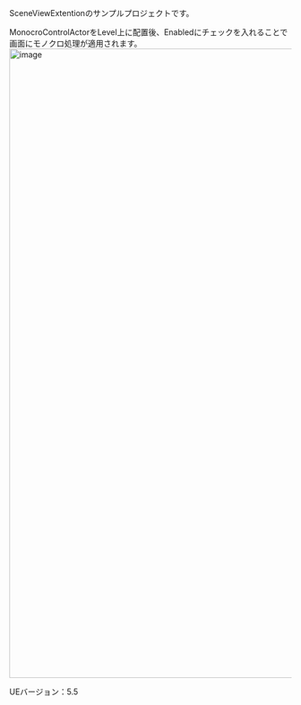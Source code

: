 SceneViewExtentionのサンプルプロジェクトです。

MonocroControlActorをLevel上に配置後、Enabledにチェックを入れることで画面にモノクロ処理が適用されます。
<img width="2558" height="1124" alt="image" src="https://github.com/user-attachments/assets/a8168521-5f2d-46bb-a1e4-fa74f644ce22" />

UEバージョン：5.5
